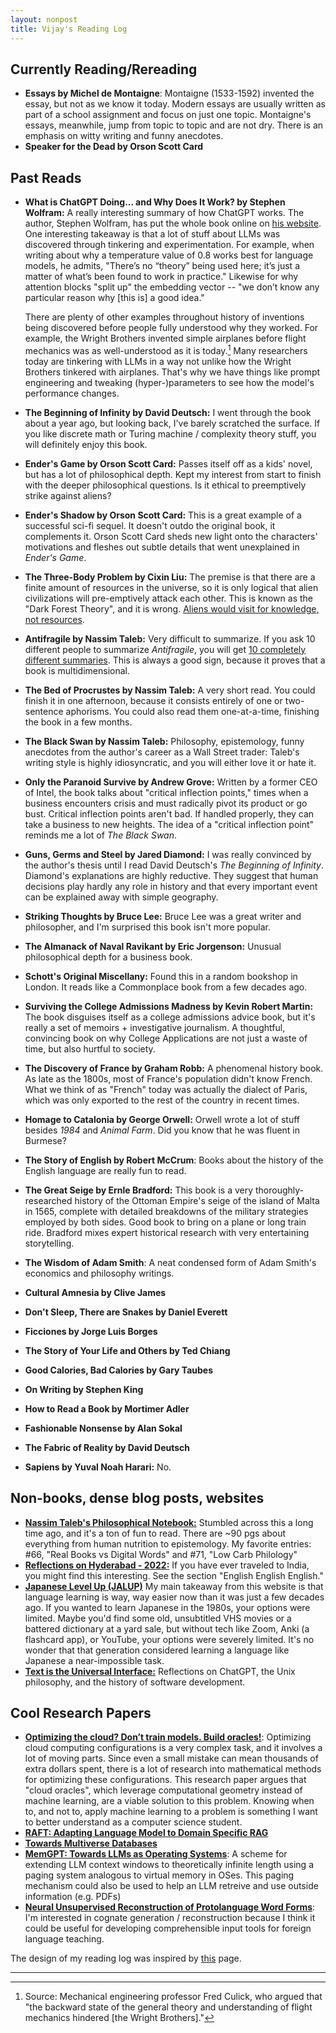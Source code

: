 ```yaml
---
layout: nonpost
title: Vijay's Reading Log
---
```


Currently Reading/Rereading
---------------------------

*   **Essays by Michel de Montaigne**: Montaigne (1533-1592) invented the essay, but not as we know it today. Modern essays are usually written as part of a school assignment and focus on just one topic. 
Montaigne's essays, meanwhile, jump from topic to topic and are not dry. There is an emphasis on witty writing and funny anecdotes.
*   **Speaker for the Dead by Orson Scott Card**

Past Reads
----------
*   **What is ChatGPT Doing... and Why Does It Work? by Stephen Wolfram:** A really interesting summary of how ChatGPT works. The author, Stephen Wolfram, has put the whole book online on [his website](https://writings.stephenwolfram.com/2023/02/what-is-chatgpt-doing-and-why-does-it-work/). 
One interesting takeaway is that a lot of stuff about LLMs was discovered through tinkering and experimentation. 
For example, when writing about why a temperature value of 0.8 works best for language models, he admits, "There’s no “theory” being used here; it’s just a matter of what’s been found to work in practice."
Likewise for why attention blocks "split up" the embedding vector -- "we don’t know any particular reason why [this is] a good idea."

	 There are plenty of other examples throughout history of inventions being discovered before people fully understood why they worked. 
	 For example, the Wright Brothers invented simple airplanes before flight mechanics was as well-understood as it is today.[^fn-1]
	 Many researchers today are tinkering with LLMs in a way not unlike how the Wright Brothers tinkered with airplanes. That's why we have things like prompt engineering and tweaking (hyper-)parameters to see how the model's performance changes. 
*   **The Beginning of Infinity by David Deutsch:** I went through the book about a year ago, but looking back, I've barely scratched the surface. If you like discrete math or Turing machine / complexity theory stuff, you will definitely enjoy this book.
*   **Ender's Game by Orson Scott Card:** Passes itself off as a kids' novel, but has a lot of philosophical depth. Kept my interest from start to finish with the deeper philosophical questions. Is it ethical to preemptively strike against aliens? 
*   **Ender's Shadow by Orson Scott Card:** This is a great example of a successful sci-fi sequel. It doesn't outdo the original book, it complements it. Orson Scott Card sheds new light onto the characters' motivations and fleshes out subtle details that went unexplained in _Ender's Game_.
*   **The Three-Body Problem by Cixin Liu:** The premise is that there are a finite amount of resources in the universe, so it is only logical that alien civilizations will pre-emptively attack each other. This is known as the "Dark Forest Theory", and it is wrong. [Aliens would visit for knowledge, not resources](https://nav.al/resources).
*   **Antifragile by Nassim Taleb:** Very difficult to summarize. If you ask 10 different people to summarize _Antifragile_, you will get [10 completely different summaries](https://x.com/nntaleb/status/1735647215421411675?s=20). This is always a good sign, because it proves that a book is multidimensional.
*   **The Bed of Procrustes by Nassim Taleb:** A very short read. You could finish it in one afternoon, because it consists entirely of one or two-sentence aphorisms. You could also read them one-at-a-time, finishing the book in a few months.
*   **The Black Swan by Nassim Taleb:** Philosophy, epistemology, funny anecdotes from the author's career as a Wall Street trader: Taleb's writing style is highly idiosyncratic, and you will either love it or hate it.
*   **Only the Paranoid Survive by Andrew Grove:** Written by a former CEO of Intel, the book talks about "critical inflection points," times when a business encounters crisis and must radically pivot its product or go bust. Critical inflection points aren't bad. If handled properly, they can take a business to new heights. The idea of a "critical inflection point" reminds me a lot of _The Black Swan_.
*   **Guns, Germs and Steel by Jared Diamond:** I was really convinced by the author's thesis until I read David Deutsch's _The Beginning of Infinity_. Diamond's explanations are highly reductive. They suggest that human decisions play hardly any role in history and that every important event can be explained away with simple geography.
*   **Striking Thoughts by Bruce Lee:** Bruce Lee was a great writer and philosopher, and I'm surprised this book isn't more popular.
*   **The Almanack of Naval Ravikant by Eric Jorgenson:** Unusual philosophical depth for a business book.
*   **Schott's Original Miscellany:** Found this in a random bookshop in London. It reads like a Commonplace book from a few decades ago. 
*   **Surviving the College Admissions Madness by Kevin Robert Martin:** The book disguises itself as a college admissions advice book, but it's really a set of memoirs + investigative journalism. A thoughtful, convincing book on why College Applications are not just a waste of time, but also hurtful to society.
*   **The Discovery of France by Graham Robb:** A phenomenal history book. As late as the 1800s, most of France's population didn't know French. What we think of as "French" today was actually the dialect of Paris, which was only exported to the rest of the country in recent times.
*   **Homage to Catalonia by George Orwell:** Orwell wrote a lot of stuff besides _1984_ and _Animal Farm_. Did you know that he was fluent in Burmese? 
*   **The Story of English by Robert McCrum**: Books about the history of the English language are really fun to read. 
*   **The Great Seige by Ernle Bradford:** This book is a very thoroughly-researched history of the Ottoman Empire's seige of the island of Malta in 1565, complete with detailed breakdowns of the military strategies employed by both sides. Good book to bring on a plane or long train ride.
Bradford mixes expert historical research with very entertaining storytelling.
*   **The Wisdom of Adam Smith**: A neat condensed form of Adam Smith's economics and philosophy writings.
*   **Cultural Amnesia by Clive James**
*   **Don't Sleep, There are Snakes by Daniel Everett**
*   **Ficciones by Jorge Luis Borges**
*   **The Story of Your Life and Others by Ted Chiang**
*   **Good Calories, Bad Calories by Gary Taubes**
*   **On Writing by Stephen King**
*   **How to Read a Book by Mortimer Adler**
*   **Fashionable Nonsense by Alan Sokal**
*   **The Fabric of Reality by David Deutsch**
*   **Sapiens by Yuval Noah Harari:** No.

Non-books, dense blog posts, websites
-------------------------------------

*   **[Nassim Taleb's Philosophical Notebook:](https://fooledbyrandomness.com/notebook.htm)** Stumbled across this a long time ago, and it's a ton of fun to read. There are ~90 pgs about everything from human nutrition to epistemology. My favorite entries: #66, "Real Books vs Digital Words" and #71, "Low Carb Philology"
*   **[Reflections on Hyderabad - 2022:](https://thatmaldivesblog.wordpress.com/2022/06/21/reflections-on-hyderabad-2022/)** If you have ever traveled to India, you might find this interesting. See the section "English English English."
*   **[Japanese Level Up (JALUP)](https://japaneselevelup.com/)** My main takeaway from this website is that language learning is way, way easier now than it was just a few decades ago. If you wanted to learn Japanese in the 1980s, your options were limited. Maybe you'd find some old, unsubtitled VHS movies or a battered dictionary at a yard sale, but without tech like Zoom, Anki (a flashcard app), or YouTube, your options were severely limited. It's no wonder that that generation considered learning a language like Japanese a near-impossible task.
*   **[Text is the Universal Interface:](https://scale.com/blog/text-universal-interface)** Reflections on ChatGPT, the Unix philosophy, and the history of software development.

Cool Research Papers
-------------------------------------
*   **[Optimizing the cloud? Don’t train models. Build oracles!](https://arxiv.org/abs/2308.06815)**: Optimizing cloud computing configurations is a very complex task, and it involves a lot of moving parts. Since even a small mistake can mean thousands of extra dollars spent, there is a lot of research into mathematical methods for optimizing these configurations. This research paper argues that "cloud oracles", which leverage computational geometry instead of machine learning, are a viable solution to this problem. Knowing when to, and not to, apply machine learning to a problem is something I want to better understand as a computer science student.
*   **[RAFT: Adapting Language Model to Domain Specific RAG](https://arxiv.org/pdf/2403.10131)** 
*   **[Towards Multiverse Databases](https://pdos.csail.mit.edu/papers/multiversedb:hotos19.pdf)** 
*   **[MemGPT: Towards LLMs as Operating Systems](https://arxiv.org/abs/2310.08560)**: A scheme for extending LLM context windows to theoretically infinite length using a paging system analogous to virtual memory in OSes. This paging mechanism could also be used to help an LLM retreive and use outside information (e.g. PDFs)
*   **[Neural Unsupervised Reconstruction of Protolanguage Word Forms](https://arxiv.org/abs/2211.08684)**: I'm interested in cognate generation / reconstruction because I think it could be useful for developing comprehensible input tools for foreign language teaching.

The design of my reading log was inspired by [this](https://sigilwen.ca/reading.html) page.

-----
[^fn-1]: Source: Mechanical engineering professor Fred Culick, who argued that "the backward state of the general theory and understanding of flight mechanics hindered [the Wright Brothers]."
